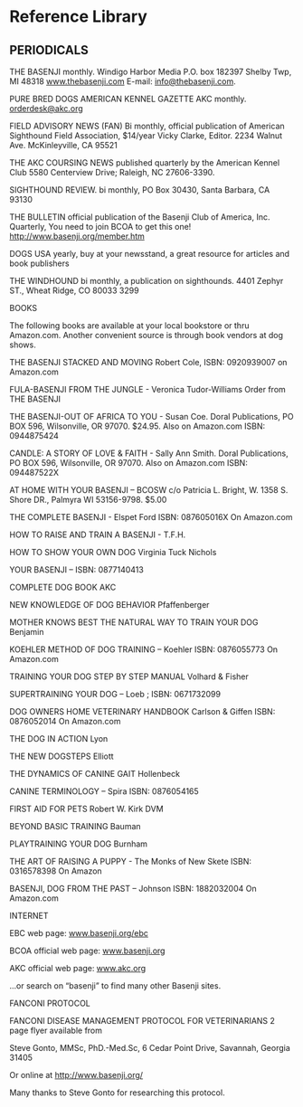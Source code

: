 # Reference Library


## PERIODICALS

THE BASENJI   monthly. Windigo Harbor Media P.O. box 182397 Shelby Twp, MI 48318   www.thebasenji.com  E-mail: info@thebasenji.com.

PURE BRED DOGS AMERICAN KENNEL GAZETTE   AKC   monthly.  orderdesk@akc.org

FIELD ADVISORY NEWS (FAN)   Bi monthly, official publication of American Sighthound Field Association, $14/year Vicky Clarke, Editor. 2234 Walnut Ave. McKinleyville, CA 95521

THE AKC COURSING NEWS published quarterly by the American Kennel Club 5580 Centerview Drive; Raleigh, NC 27606-3390.

SIGHTHOUND REVIEW.   bi monthly,  PO Box 30430, Santa Barbara, CA  93130

THE BULLETIN   official publication of the Basenji Club of America, Inc.  Quarterly, You need to join BCOA to get this one!  http://www.basenji.org/member.htm

DOGS USA   yearly, buy at your newsstand, a great resource for articles and book publishers

THE WINDHOUND   bi monthly, a publication on sighthounds.  4401 Zephyr ST., Wheat Ridge, CO  80033 3299

BOOKS

The following books are available at your local bookstore or thru Amazon.com.  Another convenient source is through book vendors at dog shows.

THE BASENJI STACKED AND MOVING   Robert Cole, ISBN: 0920939007  on Amazon.com 

FULA-BASENJI FROM THE JUNGLE - Veronica Tudor-Williams Order from THE BASENJI 

THE BASENJI-OUT OF AFRICA TO YOU - Susan Coe. Doral Publications, PO BOX 596, Wilsonville, OR 97070. $24.95.  Also on Amazon.com  ISBN: 0944875424

CANDLE: A STORY OF LOVE & FAITH - Sally Ann Smith. Doral Publications, PO BOX 596, Wilsonville, OR 97070. Also on Amazon.com ISBN: 094487522X

AT HOME WITH YOUR BASENJI – BCOSW  c/o Patricia L. Bright, W. 1358 S. Shore DR., Palmyra WI 53156-9798. $5.00

THE COMPLETE BASENJI - Elspet Ford ISBN: 087605016X On Amazon.com 

HOW TO RAISE AND TRAIN A BASENJI - T.F.H.

HOW TO SHOW YOUR OWN DOG  Virginia Tuck Nichols

YOUR BASENJI – ISBN: 0877140413

COMPLETE DOG BOOK   AKC

NEW KNOWLEDGE OF DOG BEHAVIOR   Pfaffenberger

MOTHER KNOWS BEST   THE NATURAL WAY TO TRAIN YOUR DOG   Benjamin

KOEHLER METHOD OF DOG TRAINING – Koehler  ISBN: 0876055773  On Amazon.com

TRAINING YOUR DOG   STEP BY STEP MANUAL   Volhard & Fisher

SUPERTRAINING YOUR DOG – Loeb ; ISBN: 0671732099

DOG OWNERS HOME VETERINARY HANDBOOK   Carlson & Giffen ISBN: 0876052014  On Amazon.com

THE DOG IN ACTION   Lyon

THE NEW DOGSTEPS   Elliott

THE DYNAMICS OF CANINE GAIT   Hollenbeck

CANINE TERMINOLOGY – Spira  ISBN: 0876054165 

FIRST AID FOR PETS   Robert W. Kirk DVM

BEYOND BASIC TRAINING   Bauman

PLAYTRAINING YOUR DOG   Burnham

THE ART OF RAISING A PUPPY - The Monks of New Skete ISBN: 0316578398  On Amazon

BASENJI, DOG FROM THE PAST – Johnson ISBN: 1882032004  On Amazon.com

INTERNET

EBC web page:  www.basenji.org/ebc

BCOA official web page:  www.basenji.org 

AKC official web page:  www.akc.org

...or search on “basenji” to find many other Basenji sites.

FANCONI PROTOCOL

FANCONI DISEASE MANAGEMENT PROTOCOL FOR VETERINARIANS  2 page flyer available from 

Steve Gonto,  MMSc, PhD.-Med.Sc,  6 Cedar Point Drive, Savannah, Georgia 31405

Or online at http://www.basenji.org/

Many thanks to Steve Gonto for researching this protocol. 

